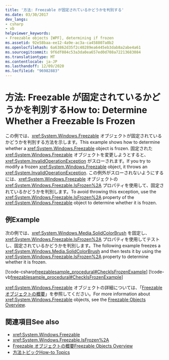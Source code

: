 ```yaml
---
title: '方法: Freezable が固定されているかどうかを判別する'
ms.date: 03/30/2017
dev_langs:
- csharp
- vb
helpviewer_keywords:
- Freezable objects [WPF], determining if frozen
ms.assetid: 92e58baa-ee12-4a9e-ac3a-ca458807a8b2
ms.openlocfilehash: 6a63862d35f2c40289ea6445eb3dab8a2abe4a61
ms.sourcegitcommit: 9f6df084c53a3da0ea657ed0d708a72213683084
ms.translationtype: MT
ms.contentlocale: ja-JP
ms.lasthandoff: 12/09/2020
ms.locfileid: "96982883"
---
```

# <a name="how-to-determine-whether-a-freezable-is-frozen"></a><span data-ttu-id="d9f50-102">方法: Freezable が固定されているかどうかを判別する</span><span class="sxs-lookup"><span data-stu-id="d9f50-102">How to: Determine Whether a Freezable Is Frozen</span></span>
<span data-ttu-id="d9f50-103">この例では、<xref:System.Windows.Freezable> オブジェクトが固定されているかどうかを判別する方法を示します。</span><span class="sxs-lookup"><span data-stu-id="d9f50-103">This example shows how to determine whether a <xref:System.Windows.Freezable> object is frozen.</span></span> <span data-ttu-id="d9f50-104">固定された <xref:System.Windows.Freezable> オブジェクトを変更しようとすると、<xref:System.InvalidOperationException> がスローされます。</span><span class="sxs-lookup"><span data-stu-id="d9f50-104">If you try to modify a frozen <xref:System.Windows.Freezable> object, it throws an <xref:System.InvalidOperationException>.</span></span> <span data-ttu-id="d9f50-105">この例外がスローされないようにするには、<xref:System.Windows.Freezable> オブジェクトの <xref:System.Windows.Freezable.IsFrozen%2A> プロパティを使用して、固定されているかどうかを判別します。</span><span class="sxs-lookup"><span data-stu-id="d9f50-105">To avoid throwing this exception, use the <xref:System.Windows.Freezable.IsFrozen%2A> property of the <xref:System.Windows.Freezable> object to determine whether it is frozen.</span></span>  
  
## <a name="example"></a><span data-ttu-id="d9f50-106">例</span><span class="sxs-lookup"><span data-stu-id="d9f50-106">Example</span></span>  
 <span data-ttu-id="d9f50-107">次の例では、<xref:System.Windows.Media.SolidColorBrush> を固定し、<xref:System.Windows.Freezable.IsFrozen%2A> プロパティを使用してテストし、固定されているかどうかを判別します。</span><span class="sxs-lookup"><span data-stu-id="d9f50-107">The following example freezes a <xref:System.Windows.Media.SolidColorBrush> and then tests it by using the <xref:System.Windows.Freezable.IsFrozen%2A> property to determine whether it is frozen.</span></span>  
  
 [!code-csharp[freezablesample_procedural#CheckIsFrozenExample](~/samples/snippets/csharp/VS_Snippets_Wpf/freezablesample_procedural/CSharp/freezablesample.cs#checkisfrozenexample)]
 [!code-vb[freezablesample_procedural#CheckIsFrozenExample](~/samples/snippets/visualbasic/VS_Snippets_Wpf/freezablesample_procedural/visualbasic/freezablesample.vb#checkisfrozenexample)]  
  
 <span data-ttu-id="d9f50-108"><xref:System.Windows.Freezable> オブジェクトの詳細については、「[Freezable オブジェクトの概要](freezable-objects-overview.md)」を参照してください。</span><span class="sxs-lookup"><span data-stu-id="d9f50-108">For more information about <xref:System.Windows.Freezable> objects, see the [Freezable Objects Overview](freezable-objects-overview.md).</span></span>  
  
## <a name="see-also"></a><span data-ttu-id="d9f50-109">関連項目</span><span class="sxs-lookup"><span data-stu-id="d9f50-109">See also</span></span>

- <xref:System.Windows.Freezable>
- <xref:System.Windows.Freezable.IsFrozen%2A>
- [<span data-ttu-id="d9f50-110">Freezable オブジェクトの概要</span><span class="sxs-lookup"><span data-stu-id="d9f50-110">Freezable Objects Overview</span></span>](freezable-objects-overview.md)
- [<span data-ttu-id="d9f50-111">方法トピック</span><span class="sxs-lookup"><span data-stu-id="d9f50-111">How-to Topics</span></span>](base-elements-how-to-topics.md)
